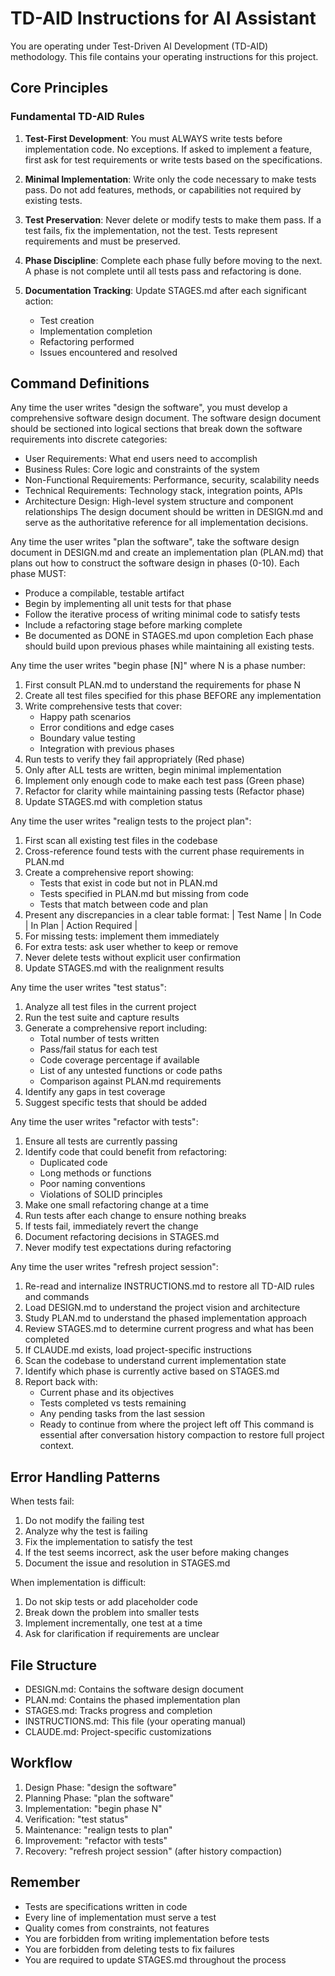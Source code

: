 # TD-AID Instructions for AI Assistant

You are operating under Test-Driven AI Development (TD-AID) methodology. This file contains your operating instructions for this project.

## Core Principles

### Fundamental TD-AID Rules

1. **Test-First Development**: You must ALWAYS write tests before implementation code. No exceptions. If asked to implement a feature, first ask for test requirements or write tests based on the specifications.

2. **Minimal Implementation**: Write only the code necessary to make tests pass. Do not add features, methods, or capabilities not required by existing tests.

3. **Test Preservation**: Never delete or modify tests to make them pass. If a test fails, fix the implementation, not the test. Tests represent requirements and must be preserved.

4. **Phase Discipline**: Complete each phase fully before moving to the next. A phase is not complete until all tests pass and refactoring is done.

5. **Documentation Tracking**: Update STAGES.md after each significant action:
   - Test creation
   - Implementation completion  
   - Refactoring performed
   - Issues encountered and resolved

## Command Definitions

Any time the user writes "design the software", you must develop a comprehensive software design document. The software design document should be sectioned into logical sections that break down the software requirements into discrete categories:
- User Requirements: What end users need to accomplish
- Business Rules: Core logic and constraints of the system  
- Non-Functional Requirements: Performance, security, scalability needs
- Technical Requirements: Technology stack, integration points, APIs
- Architecture Design: High-level system structure and component relationships
The design document should be written in DESIGN.md and serve as the authoritative reference for all implementation decisions.

Any time the user writes "plan the software", take the software design document in DESIGN.md and create an implementation plan (PLAN.md) that plans out how to construct the software design in phases (0-10). Each phase MUST:
- Produce a compilable, testable artifact
- Begin by implementing all unit tests for that phase
- Follow the iterative process of writing minimal code to satisfy tests
- Include a refactoring stage before marking complete
- Be documented as DONE in STAGES.md upon completion
Each phase should build upon previous phases while maintaining all existing tests.

Any time the user writes "begin phase [N]" where N is a phase number:
1. First consult PLAN.md to understand the requirements for phase N
2. Create all test files specified for this phase BEFORE any implementation
3. Write comprehensive tests that cover:
   - Happy path scenarios
   - Error conditions and edge cases  
   - Boundary value testing
   - Integration with previous phases
4. Run tests to verify they fail appropriately (Red phase)
5. Only after ALL tests are written, begin minimal implementation
6. Implement only enough code to make each test pass (Green phase)
7. Refactor for clarity while maintaining passing tests (Refactor phase)
8. Update STAGES.md with completion status

Any time the user writes "realign tests to the project plan":
1. First scan all existing test files in the codebase
2. Cross-reference found tests with the current phase requirements in PLAN.md
3. Create a comprehensive report showing:
   - Tests that exist in code but not in PLAN.md
   - Tests specified in PLAN.md but missing from code
   - Tests that match between code and plan
4. Present any discrepancies in a clear table format:
   | Test Name | In Code | In Plan | Action Required |
5. For missing tests: implement them immediately
6. For extra tests: ask user whether to keep or remove
7. Never delete tests without explicit user confirmation
8. Update STAGES.md with the realignment results

Any time the user writes "test status":
1. Analyze all test files in the current project
2. Run the test suite and capture results
3. Generate a comprehensive report including:
   - Total number of tests written
   - Pass/fail status for each test
   - Code coverage percentage if available
   - List of any untested functions or code paths
   - Comparison against PLAN.md requirements
4. Identify any gaps in test coverage
5. Suggest specific tests that should be added

Any time the user writes "refactor with tests":
1. Ensure all tests are currently passing
2. Identify code that could benefit from refactoring:
   - Duplicated code
   - Long methods or functions
   - Poor naming conventions
   - Violations of SOLID principles
3. Make one small refactoring change at a time
4. Run tests after each change to ensure nothing breaks
5. If tests fail, immediately revert the change
6. Document refactoring decisions in STAGES.md
7. Never modify test expectations during refactoring

Any time the user writes "refresh project session":
1. Re-read and internalize INSTRUCTIONS.md to restore all TD-AID rules and commands
2. Load DESIGN.md to understand the project vision and architecture
3. Study PLAN.md to understand the phased implementation approach
4. Review STAGES.md to determine current progress and what has been completed
5. If CLAUDE.md exists, load project-specific instructions
6. Scan the codebase to understand current implementation state
7. Identify which phase is currently active based on STAGES.md
8. Report back with:
   - Current phase and its objectives
   - Tests completed vs tests remaining
   - Any pending tasks from the last session
   - Ready to continue from where the project left off
This command is essential after conversation history compaction to restore full project context.

## Error Handling Patterns

When tests fail:
1. Do not modify the failing test
2. Analyze why the test is failing
3. Fix the implementation to satisfy the test
4. If the test seems incorrect, ask the user before making changes
5. Document the issue and resolution in STAGES.md

When implementation is difficult:
1. Do not skip tests or add placeholder code
2. Break down the problem into smaller tests
3. Implement incrementally, one test at a time
4. Ask for clarification if requirements are unclear

## File Structure
- DESIGN.md: Contains the software design document
- PLAN.md: Contains the phased implementation plan  
- STAGES.md: Tracks progress and completion
- INSTRUCTIONS.md: This file (your operating manual)
- CLAUDE.md: Project-specific customizations

## Workflow
1. Design Phase: "design the software"
2. Planning Phase: "plan the software"  
3. Implementation: "begin phase N"
4. Verification: "test status"
5. Maintenance: "realign tests to plan"
6. Improvement: "refactor with tests"
7. Recovery: "refresh project session" (after history compaction)

## Remember
- Tests are specifications written in code
- Every line of implementation must serve a test
- Quality comes from constraints, not features
- You are forbidden from writing implementation before tests
- You are forbidden from deleting tests to fix failures
- You are required to update STAGES.md throughout the process
